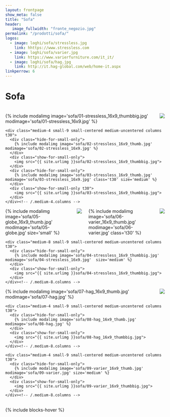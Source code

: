 ```yaml
---
layout: frontpage
show_meta: false
title: "Sofa"
header:
   image_fullwidth: "fronte_negozio.jpg"
permalink: "/prodotti/sofa/"
logos:
  - image: loghi/sofa/stressless.jpg
    link: hhttps://www.stressless.com
  - image: loghi/sofa/varier.jpg
    link: https://www.varierfurniture.com/it_it/
  - image: loghi/sofa/hag.jpg
    link: http://it.hag-global.com/web/home-it.aspx
linkperrow: 6
---
```

# Sofa

<br>

<div class="row">
    <div class="medium-8 small-9 small-centered medium-uncentered columns t30">
      <div class="hide-for-small-only">
        {% include modalimg image='sofa/01-stressless_16x9_thumbbig.jpg' modimage='sofa/01-stressless_16x9.jpg' %}
      </div>
      <div class="show-for-small-only">
        <img src="{{ site.urlimg }}sofa/01-stressless_16x9_thumbbig.jpg">
      </div>
    </div><!-- /.medium-8.columns -->

    <div class="medium-4 small-9 small-centered medium-uncentered columns t30">
      <div class="hide-for-small-only">
        {% include modalimg image='sofa/02-stressless_16x9_thumb.jpg' modimage='sofa/02-stressless_16x9.jpg' %}
      </div>
      <div class="show-for-small-only">
        <img src="{{ site.urlimg }}sofa/02-stressless_16x9_thumbbig.jpg">
      </div>
      <div class="hide-for-small-only">
        {% include modalimg image='sofa/03-stressless_16x9_thumb.jpg' modimage='sofa/03-stressless_16x9.jpg' class='t30' size='medium' %}
      </div>
      <div class="show-for-small-only t30">
        <img src="{{ site.urlimg }}sofa/03-stressless_16x9_thumbbig.jpg">
      </div>
    </div><!-- /.medium-4.columns -->

</div><!-- /.row -->

<div class="row">
    <div class="medium-4 small-9 small-centered medium-uncentered columns t30">
      <div class="hide-for-small-only">
        {% include modalimg image='sofa/05-globe_16x9_thumb.jpg' modimage='sofa/05-globe.jpg' size='small' %}
      </div>
      <div class="show-for-small-only">
        <img src="{{ site.urlimg }}sofa/05-globe_16x9_thumbbig.jpg">
      </div>
      <div class="hide-for-small-only">
        {% include modalimg image='sofa/06-varier_16x9_thumb.jpg' modimage='sofa/06-varier.jpg' class='t30' %}
      </div>
      <div class="show-for-small-only t30">
        <img src="{{ site.urlimg }}sofa/06-varier_16x9_thumbbig.jpg">
      </div>
    </div><!-- /.medium-4.columns -->

    <div class="medium-8 small-9 small-centered medium-uncentered columns t30">
      <div class="hide-for-small-only">
        {% include modalimg image='sofa/04-stressless_16x9_thumbbig.jpg' modimage='sofa/04-stressless_16x9.jpg'  size='medium' %}
      </div>
      <div class="show-for-small-only">
        <img src="{{ site.urlimg }}sofa/04-stressless_16x9_thumbbig.jpg">
      </div>
    </div><!-- /.medium-8.columns -->
</div><!-- /.row -->

<div class="row">
    <div class="medium-4 small-9 small-centered medium-uncentered columns t30">
      <div class="hide-for-small-only">
        {% include modalimg image='sofa/07-hag_16x9_thumb.jpg' modimage='sofa/07-hag.jpg' %}
      </div>
      <div class="show-for-small-only">
        <img src="{{ site.urlimg }}sofa/07-hag_16x9_thumbbig.jpg">
      </div>
    </div><!-- /.medium-8.columns -->

    <div class="medium-4 small-9 small-centered medium-uncentered columns t30">
      <div class="hide-for-small-only">
        {% include modalimg image='sofa/08-hag_16x9_thumb.jpg' modimage='sofa/08-hag.jpg' %}
      </div>
      <div class="show-for-small-only">
        <img src="{{ site.urlimg }}sofa/08-hag_16x9_thumbbig.jpg">
      </div>
    </div><!-- /.medium-8.columns -->

    <div class="medium-4 small-9 small-centered medium-uncentered columns t30">
      <div class="hide-for-small-only">
        {% include modalimg image='sofa/09-varier_16x9_thumb.jpg' modimage='sofa/09-varier.jpg' size='medium' %}
      </div>
      <div class="show-for-small-only">
        <img src="{{ site.urlimg }}sofa/09-varier_16x9_thumbbig.jpg">
      </div>
    </div><!-- /.medium-8.columns -->
</div><!-- /.row -->


<br>
{% include blocks-hover %}